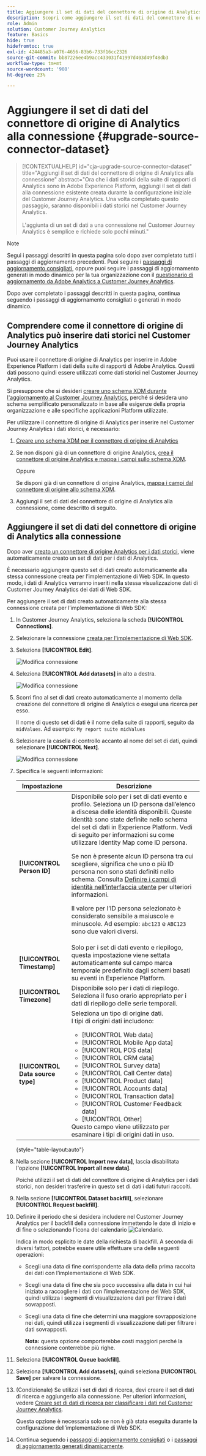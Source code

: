 ```yaml
---
title: Aggiungere il set di dati del connettore di origine di Analytics alla connessione
description: Scopri come aggiungere il set di dati del connettore di origine di Analytics alla connessione
role: Admin
solution: Customer Journey Analytics
feature: Basics
hide: true
hidefromtoc: true
exl-id: 424485a3-a076-4656-83b6-733f16cc2326
source-git-commit: bb87226ee4b9acc433031f41997d403d49f48db3
workflow-type: tm+mt
source-wordcount: '908'
ht-degree: 23%

---
```


# Aggiungere il set di dati del connettore di origine di Analytics alla connessione {#upgrade-source-connector-dataset}

<!-- markdownlint-disable MD034 -->

>[!CONTEXTUALHELP]
>id="cja-upgrade-source-connector-dataset"
>title="Aggiungi il set di dati del connettore di origine di Analytics alla connessione"
>abstract="Ora che i dati storici della suite di rapporti di Analytics sono in Adobe Experience Platform, aggiungi il set di dati alla connessione esistente creata durante la configurazione iniziale del Customer Journey Analytics. Una volta completato questo passaggio, saranno disponibili i dati storici nel Customer Journey Analytics.<br><br>L&#39;aggiunta di un set di dati a una connessione nel Customer Journey Analytics è semplice e richiede solo pochi minuti."

<!-- markdownlint-enable MD034 -->

>[!NOTE]
> 
>Segui i passaggi descritti in questa pagina solo dopo aver completato tutti i passaggi di aggiornamento precedenti. Puoi seguire i [passaggi di aggiornamento consigliati](/help/getting-started/cja-upgrade/cja-upgrade-recommendations.md#recommended-upgrade-steps-for-most-organizations), oppure puoi seguire i passaggi di aggiornamento generati in modo dinamico per la tua organizzazione con il [questionario di aggiornamento da Adobe Analytics a Customer Journey Analytics](https://gigazelle.github.io/cja-ttv/).
>
>Dopo aver completato i passaggi descritti in questa pagina, continua seguendo i passaggi di aggiornamento consigliati o generati in modo dinamico.

## Comprendere come il connettore di origine di Analytics può inserire dati storici nel Customer Journey Analytics

Puoi usare il connettore di origine di Analytics per inserire in Adobe Experience Platform i dati della suite di rapporti di Adobe Analytics. Questi dati possono quindi essere utilizzati come dati storici nel Customer Journey Analytics.

Si presuppone che si desideri [creare uno schema XDM durante l&#39;aggiornamento al Customer Journey Analytics](/help/getting-started/cja-upgrade/cja-upgrade-schema-create.md), perché si desidera uno schema semplificato personalizzato in base alle esigenze della propria organizzazione e alle specifiche applicazioni Platform utilizzate.

Per utilizzare il connettore di origine di Analytics per inserire nel Customer Journey Analytics i dati storici, è necessario:

1. [Creare uno schema XDM per il connettore di origine di Analytics](/help/getting-started/cja-upgrade/cja-upgrade-source-connector-schema.md)

1. Se non disponi già di un connettore di origine Analytics, [crea il connettore di origine Analytics e mappa i campi sullo schema XDM](/help/getting-started/cja-upgrade/cja-upgrade-source-connector.md).

   Oppure

   Se disponi già di un connettore di origine Analytics, [mappa i campi dal connettore di origine allo schema XDM](/help/getting-started/cja-upgrade/cja-upgrade-from-source-connector.md).

1. Aggiungi il set di dati del connettore di origine di Analytics alla connessione, come descritto di seguito.

## Aggiungere il set di dati del connettore di origine di Analytics alla connessione

Dopo aver [creato un connettore di origine Analytics per i dati storici](/help/getting-started/cja-upgrade/cja-upgrade-source-connector.md), viene automaticamente creato un set di dati per i dati di Analytics.

È necessario aggiungere questo set di dati creato automaticamente alla stessa connessione creata per l’implementazione di Web SDK. In questo modo, i dati di Analytics verranno inseriti nella stessa visualizzazione dati di Customer Journey Analytics dei dati di Web SDK.

Per aggiungere il set di dati creato automaticamente alla stessa connessione creata per l’implementazione di Web SDK:

1. In Customer Journey Analytics, seleziona la scheda **[!UICONTROL Connections]**.

1. Selezionare la connessione [creata per l&#39;implementazione di Web SDK](/help/getting-started/cja-upgrade/cja-upgrade-connection.md).

1. Seleziona **[!UICONTROL Edit]**.

   ![Modifica connessione](assets/connection-add-dataset.png)

1. Seleziona **[!UICONTROL Add datasets]** in alto a destra.

   ![Modifica connessione](assets/connection-add-dateset2.png)

1. Scorri fino al set di dati creato automaticamente al momento della creazione del connettore di origine di Analytics o esegui una ricerca per esso.

   Il nome di questo set di dati è il nome della suite di rapporti, seguito da `midValues`. Ad esempio: `My report suite midValues`

1. Selezionare la casella di controllo accanto al nome del set di dati, quindi selezionare **[!UICONTROL Next]**.

   ![Modifica connessione](assets/connection-add-dataset3.png)

1. Specifica le seguenti informazioni:

   <!-- Copied from help/connections/create-connection.md. Should we single source? -->

   | Impostazione | Descrizione |
   | --- | --- |
   | **[!UICONTROL Person ID]** | Disponibile solo per i set di dati evento e profilo. Seleziona un ID persona dall’elenco a discesa delle identità disponibili. Queste identità sono state definite nello schema del set di dati in Experience Platform. Vedi di seguito per informazioni su come utilizzare Identity Map come ID persona.<p>Se non è presente alcun ID persona tra cui scegliere, significa che uno o più ID persona non sono stati definiti nello schema. Consulta [Definire i campi di identità nell’interfaccia utente](https://experienceleague.adobe.com/it/docs/experience-platform/xdm/ui/fields/identity) per ulteriori informazioni. <p>Il valore per l’ID persona selezionato è considerato sensibile a maiuscole e minuscole. Ad esempio: `abc123` e `ABC123` sono due valori diversi. |
   | **[!UICONTROL Timestamp]** | Solo per i set di dati evento e riepilogo, questa impostazione viene settata automaticamente sul campo marca temporale predefinito dagli schemi basati su eventi in Experience Platform. |
   | **[!UICONTROL Timezone]** | Disponibile solo per i dati di riepilogo. Seleziona il fuso orario appropriato per i dati di riepilogo delle serie temporali. |
   | **[!UICONTROL Data source type]** | Seleziona un tipo di origine dati. <br/>I tipi di origini dati includono: <ul><li>[!UICONTROL Web data]</li><li>[!UICONTROL Mobile App data]</li><li>[!UICONTROL POS data]</li><li>[!UICONTROL CRM data]</li><li>[!UICONTROL Survey data]</li><li>[!UICONTROL Call Center data]</li><li>[!UICONTROL Product data]</li><li> [!UICONTROL Accounts data]</li><li> [!UICONTROL Transaction data]</li><li>[!UICONTROL Customer Feedback data]</li><li> [!UICONTROL Other]</li></ul>Questo campo viene utilizzato per esaminare i tipi di origini dati in uso. |

   {style="table-layout:auto"}

1. Nella sezione **[!UICONTROL Import new data]**, lascia disabilitata l&#39;opzione **[!UICONTROL Import all new data]**.

   Poiché utilizzi il set di dati del connettore di origine di Analytics per i dati storici, non desideri trasferire in questo set di dati i dati futuri raccolti.

1. Nella sezione **[!UICONTROL Dataset backfill]**, selezionare **[!UICONTROL Request backfill]**.

1. Definire il periodo che si desidera includere nel Customer Journey Analytics per il backfill della connessione immettendo le date di inizio e di fine o selezionando l&#39;icona del calendario ![Calendario](https://spectrum.adobe.com/static/icons/workflow_18/Smock_Calendar_18_N.svg).

   Indica in modo esplicito le date della richiesta di backfill. A seconda di diversi fattori, potrebbe essere utile effettuare una delle seguenti operazioni:

   * Scegli una data di fine corrispondente alla data della prima raccolta dei dati con l’implementazione di Web SDK.

   * Scegli una data di fine che sia poco successiva alla data in cui hai iniziato a raccogliere i dati con l’implementazione del Web SDK, quindi utilizza i segmenti di visualizzazione dati per filtrare i dati sovrapposti.

   * Scegli una data di fine che determini una maggiore sovrapposizione nei dati, quindi utilizza i segmenti di visualizzazione dati per filtrare i dati sovrapposti.

     **Nota:** questa opzione comporterebbe costi maggiori perché la connessione conterrebbe più righe.

   <!-- Include any of the following?  Make sure you're explicit as to the dates you request backfill to. You want to request it to the date that you start gathering data with your Web SDK implementation. Also possibly include segments for any overlapping date. So you could request everything and then use a segment to exclude data that you don't want. That way if you need to move up the date, then you could change the date in the filter. Downside would be that you might pay for double rows.  When they do that, they're going to see all schema fields from both their custom schema and their Analytics schema. So they'll need to be cognizant to select the right fields, and never select any Analytics fields, because they will be mapped as part of the source connector. Never select any Analytics field group fields because they'll be mapped.  -->

1. Seleziona **[!UICONTROL Queue backfill]**.

1. Seleziona **[!UICONTROL Add datasets]**, quindi seleziona **[!UICONTROL Save]** per salvare la connessione.

1. (Condizionale) Se utilizzi i set di dati di ricerca, devi creare il set di dati di ricerca e aggiungerlo alla connessione. Per ulteriori informazioni, vedere [Creare set di dati di ricerca per classificare i dati nel Customer Journey Analytics](/help/getting-started/cja-upgrade/cja-upgrade-dataset-lookup.md).

   Questa opzione è necessaria solo se non è già stata eseguita durante la configurazione dell’implementazione di Web SDK.

1. Continua seguendo i [passaggi di aggiornamento consigliati](/help/getting-started/cja-upgrade/cja-upgrade-recommendations.md#recommended-upgrade-steps-for-most-organizations) o i [passaggi di aggiornamento generati dinamicamente](https://gigazelle.github.io/cja-ttv/).
